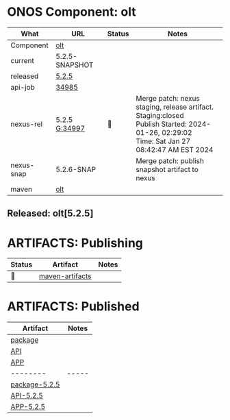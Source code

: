ONOS Component: olt
===================

| What | URL                    | Status | Notes |
| ---- | ---------------------- | ------ | ----- |
| Component  | [olt](https://gerrit.opencord.org/plugins/gitiles/olt) | | |
| current    | 5.2.5-SNAPSHOT | | |
| released   | [5.2.5](https://mvnrepository.com/artifact/org.opencord/olt) | | |
| api-job    | [34985](https://gerrit.opencord.org/c/olt/+/34985)| | |
| nexus-rel  | 5.2.5 [G:34997](https://gerrit.opencord.org/c/olt/+/34997) | :hammer: | Merge patch: nexus staging, release artifact.<br>Staging:closed<br>Publish Started: 2024-01-26, 02:29:02 <br>Time: Sat Jan 27 08:42:47 AM EST 2024|
| nexus-snap | 5.2.6-SNAP | | Merge patch: publish snapshot artifact to nexus |
| maven      | [olt](https://mvnrepository.com/artifact/org.opencord/olt) | | | Release staged on nexus, publishing to mvc |

## Released: olt[5.2.5]


ARTIFACTS: Publishing
=====================

| Status   | Artifact         | Notes |
| ------   | ---------------- | ----- |
| :hammer: | [maven-artifacts](maven-artifacts.md) | |

ARTIFACTS: Published
====================
    
| Artifact | Notes |
| -------- | ----- |
| [package](https://mvnrepository.com/artifact/org.opencord/olt) | |
| [API](https://mvnrepository.com/artifact/org.opencord/olt-api) | |
| [APP](https://mvnrepository.com/artifact/org.opencord/olt-app) | |
| -------- | ----- |
| [package-5.2.5](https://mvnrepository.com/artifact/org.opencord/olt/5.2.5) | |
| [API-5.2.5](https://mvnrepository.com/artifact/org.opencord/olt-api/5.2.5) | |
| [APP-5.2.5](https://mvnrepository.com/artifact/org.opencord/olt-app/5.2.5) | |
